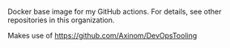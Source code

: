 Docker base image for my GitHub actions. For details, see other repositories in this organization.

Makes use of https://github.com/Axinom/DevOpsTooling